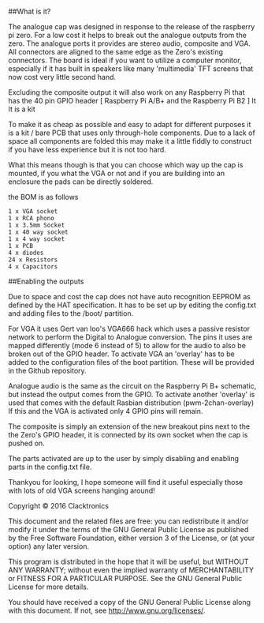 ##What is it?

The analogue cap was designed in response to the release of the raspberry pi zero. For a low cost it helps to break out the analogue outputs from the zero. The analogue ports it provides are stereo audio, composite and VGA. All connectors are aligned to the same edge as the Zero's existing connectors. The board is ideal if you want to utilize a computer monitor, especially if it has built in speakers like many 'multimedia' TFT screens that now cost very little second hand.

Excluding the composite output it will also work on any Raspberry Pi that has the 40 pin GPIO header [ Raspberry Pi A/B+ and the Raspberry Pi B2 ] It
It is a kit

To make it as cheap as possible and easy to adapt for different purposes it is a kit / bare PCB that uses only through-hole components. Due to a lack of space all components are folded this may make it a little fiddly to construct if you have less experience but it is not too hard.

What this means though is that you can choose which way up the cap is mounted, if you what the VGA or not and if you are building into an enclosure the pads can be directly soldered.

the BOM is as follows

    1 x VGA socket
    1 x RCA phono
    1 x 3.5mm Socket
    1 x 40 way socket
    1 x 4 way socket
    1 x PCB
    4 x diodes
    24 x Resistors
    4 x Capacitors

##Enabling the outputs

Due to space and cost the cap does not have auto recognition EEPROM as defined by the HAT specification. It has to be set up by editing the config.txt and adding files to the /boot/ partition.

For VGA it uses Gert van loo's VGA666 hack which uses a passive resistor network to perform the Digital to Analogue conversion. The pins it uses are mapped differently (mode 6 instead of 5) to allow for the audio to also be broken out of the GPIO header. To activate VGA an 'overlay' has to be added to the configuration files of the boot partition. These will be provided in the Github repository.

Analogue audio is the same as the circuit on the Raspberry Pi B+ schematic, but instead the output comes from the GPIO. To activate another 'overlay' is used that comes with the default Rasbian distribution (pwm-2chan-overlay) If this and the VGA is activated only 4 GPIO pins will remain.

The composite is simply an extension of the new breakout pins next to the the Zero's GPIO header, it is connected by its own socket when the cap is pushed on.

The parts activated are up to the user by simply disabling and enabling parts in the config.txt file.

Thankyou for looking, I hope someone will find it useful especially those with lots of old VGA screens hanging around!

Copyright © 2016 Clacktronics

This document and the related files are free: you can redistribute it and/or modify it under the terms of the GNU General Public License as published by the Free Software Foundation, either version 3 of the License, or (at your option) any later version.

This program is distributed in the hope that it will be useful, but WITHOUT ANY WARRANTY; without even the implied warranty of MERCHANTABILITY or FITNESS FOR A PARTICULAR PURPOSE.  See the GNU General Public License for more details.

You should have received a copy of the GNU General Public License along with this document.  If not, see <http://www.gnu.org/licenses/>.
